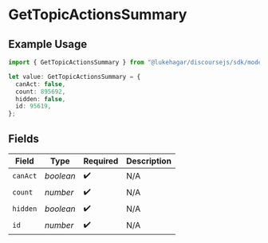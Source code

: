 # GetTopicActionsSummary

## Example Usage

```typescript
import { GetTopicActionsSummary } from "@lukehagar/discoursejs/sdk/models/operations";

let value: GetTopicActionsSummary = {
  canAct: false,
  count: 895692,
  hidden: false,
  id: 95619,
};
```

## Fields

| Field              | Type               | Required           | Description        |
| ------------------ | ------------------ | ------------------ | ------------------ |
| `canAct`           | *boolean*          | :heavy_check_mark: | N/A                |
| `count`            | *number*           | :heavy_check_mark: | N/A                |
| `hidden`           | *boolean*          | :heavy_check_mark: | N/A                |
| `id`               | *number*           | :heavy_check_mark: | N/A                |